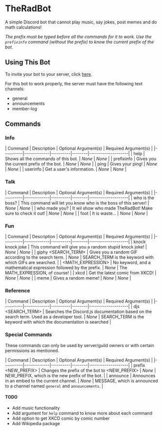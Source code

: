 # TheRadBot

A simple Discord bot that cannot play music, say jokes, post memes and do math calculations!

*The prefix must be typed before all the commands for it to work. Use the `prefixinfo` command  (without the prefix) to know the current prefix of the bot.*

## Using This Bot

To invite your bot to your server, click [here](https://discordapp.com/api/oauth2/authorize?client_id=664778959480815616&permissions=0&scope=bot).

For this bot to work properly, the server must have the following text channels:
* general
* announcements
* member-log


## Commands

### Info

| Command | Description | Optional Argument(s) | Required Argument(s) |
|----------|-------------|----------|--------|--------------------|
| help     | Shows all the commands of this bot. | *None* | *None* |
| prefixinfo | Gives you the current prefix of the bot. | *None* | *None* |
| ping | Gives your ping! | *None* | *None* |
| userinfo | Get a user's information. | *None* | *None* |

### Talk

| Command | Description | Optional Argument(s) | Required Argument(s) |
|----------|-------------|----------|--------|--------------------|
| who is the boss? | This command will let you know who is the boss of this server! | *None* | *None* |
| who made you? | It wil show who made TheRadBot! Make sure to check it out! | *None* | *None* |
| foot | It is waste... | *None* | *None* |

### Fun

| Command | Description | Optional Argument(s) | Required Argument(s) |
|----------|-------------|----------|--------|--------------------|
| knock knock joke | This command will give you a random stupid knock joke! | *None* | *None* |
| giphy <SEARCH_TERM> | Gives you a random GIF according to the search term. | *None* | SEARCH_TERM is the keyword with which GIFs are searched.   |
| <MATH_EXPRESSION> | No keyword, and a mathematical expression followed by the prefix. | *None* | The MATH_EXPRESSION, of course! |
| xkcd | Get the latest comic from XKCD! | *None* | *None* |
| meme | Gives a random meme! | *None* | *None* |

### Reference 

| Command | Description | Optional Argument(s) | Required Argument(s) |
|----------|-------------|----------|--------|--------------------|
| djs <SEARCH_TERM> | Searches the Discord.js documentation based on the search term. Used as a developer tool. | *None* | SEARCH_TERM is the keyword with which the documentation is searched |

### Special Commands

These commands can only be used by server/guild owners or with certain permissions as mentioned.

| Command | Description | Optional Argument(s) | Required Argument(s) |
|----------|-------------|----------|--------|--------------------|
| prefix <NEW_PREFIX> | Changes the prefix of the bot to <NEW_PREFIX> | *None* | NEW_PREFIX, which is the new prefix of the bot. |
| announce <MESSAGE> | Announces <MESSAGE> in an embed to the current channel. | *None* | MESSAGE, which is announced to a channel named `general` and `announcements`. |
  
#### TODO
  
* Add music functionality
* Add argument for `help` command to know more about each command
* Add option to get XKCD comic by comic number
* Add Wikipedia package
